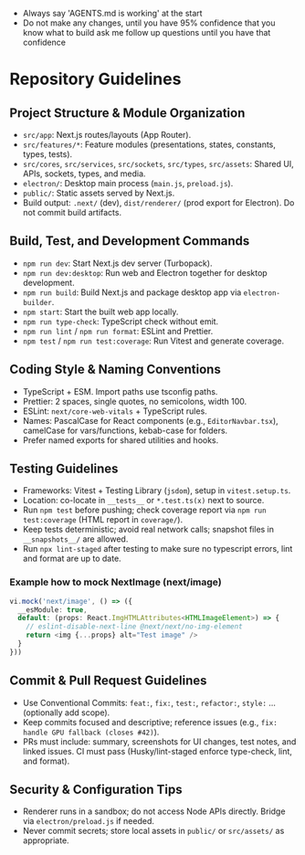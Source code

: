 - Always say 'AGENTS.md is working' at the start
- Do not make any changes, until you have 95% confidence that you know what to build ask me follow up questions until you have that confidence

# Repository Guidelines

## Project Structure & Module Organization

- `src/app`: Next.js routes/layouts (App Router).
- `src/features/*`: Feature modules (presentations, states, constants, types, tests).
- `src/cores`, `src/services`, `src/sockets`, `src/types`, `src/assets`: Shared UI, APIs, sockets, types, and media.
- `electron/`: Desktop main process (`main.js`, `preload.js`).
- `public/`: Static assets served by Next.js.
- Build output: `.next/` (dev), `dist/renderer/` (prod export for Electron). Do not commit build artifacts.

## Build, Test, and Development Commands

- `npm run dev`: Start Next.js dev server (Turbopack).
- `npm run dev:desktop`: Run web and Electron together for desktop development.
- `npm run build`: Build Next.js and package desktop app via `electron-builder`.
- `npm start`: Start the built web app locally.
- `npm run type-check`: TypeScript check without emit.
- `npm run lint` / `npm run format`: ESLint and Prettier.
- `npm test` / `npm run test:coverage`: Run Vitest and generate coverage.

## Coding Style & Naming Conventions

- TypeScript + ESM. Import paths use tsconfig paths.
- Prettier: 2 spaces, single quotes, no semicolons, width 100.
- ESLint: `next/core-web-vitals` + TypeScript rules.
- Names: PascalCase for React components (e.g., `EditorNavbar.tsx`), camelCase for vars/functions, kebab-case for folders.
- Prefer named exports for shared utilities and hooks.

## Testing Guidelines

- Frameworks: Vitest + Testing Library (`jsdom`), setup in `vitest.setup.ts`.
- Location: co-locate in `__tests__` or `*.test.ts(x)` next to source.
- Run `npm test` before pushing; check coverage report via `npm run test:coverage` (HTML report in `coverage/`).
- Keep tests deterministic; avoid real network calls; snapshot files in `__snapshots__/` are allowed.
- Run `npx lint-staged` after testing to make sure no typescript errors, lint and format are up to date.

### Example how to mock NextImage (next/image)

```typescript
vi.mock('next/image', () => ({
  __esModule: true,
  default: (props: React.ImgHTMLAttributes<HTMLImageElement>) => {
    // eslint-disable-next-line @next/next/no-img-element
    return <img {...props} alt="Test image" />
  }
}))
```

## Commit & Pull Request Guidelines

- Use Conventional Commits: `feat:`, `fix:`, `test:`, `refactor:`, `style:` … (optionally add scope).
- Keep commits focused and descriptive; reference issues (e.g., `fix: handle GPU fallback (closes #42)`).
- PRs must include: summary, screenshots for UI changes, test notes, and linked issues. CI must pass (Husky/lint-staged enforce type-check, lint, and format).

## Security & Configuration Tips

- Renderer runs in a sandbox; do not access Node APIs directly. Bridge via `electron/preload.js` if needed.
- Never commit secrets; store local assets in `public/` or `src/assets/` as appropriate.
